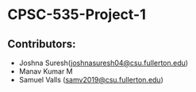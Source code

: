 # CPSC-535-Project-1

## Contributors: 
* Joshna Suresh(joshnasuresh04@csu.fullerton.edu)
* Manav Kumar M
* Samuel Valls (samv2019@csu.fullerton.edu)
